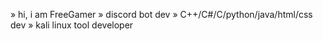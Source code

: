 » hi, i am FreeGamer
» discord bot dev
» C++/C#/C/python/java/html/css dev
» kali linux tool developer
